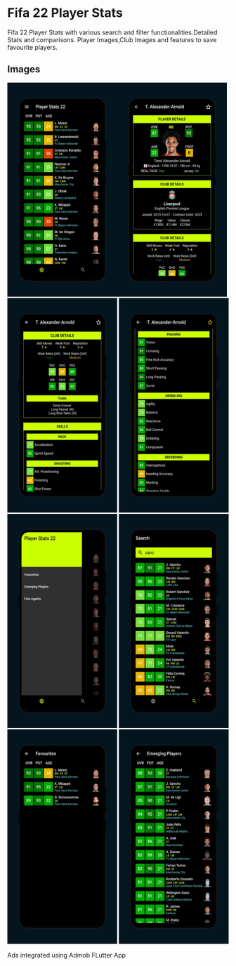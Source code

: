 # Fifa 22 Player Stats
Fifa 22 Player Stats with various search and filter functionalities.Detailed Stats and comparisons.
Player Images,Club Images and features to save favourite players.

## Images
<img src="demo_images/1.jpeg" alt="drawing" style="width:250px;"/><img src="demo_images/2.jpeg" alt="drawing" style="width:250px;"/>
<img src="demo_images/3.jpeg" alt="drawing" style="width:250px;"/>
<img src="demo_images/4.jpeg" alt="drawing" style="width:250px;"/>
<img src="demo_images/5.jpeg" alt="drawing" style="width:250px;"/>
<img src="demo_images/6.jpeg" alt="drawing" style="width:250px;"/>
<img src="demo_images/7.jpeg" alt="drawing" style="width:250px;"/>
<img src="demo_images/8.jpeg" alt="drawing" style="width:250px;"/>

Ads integrated using Admob
FLutter App
